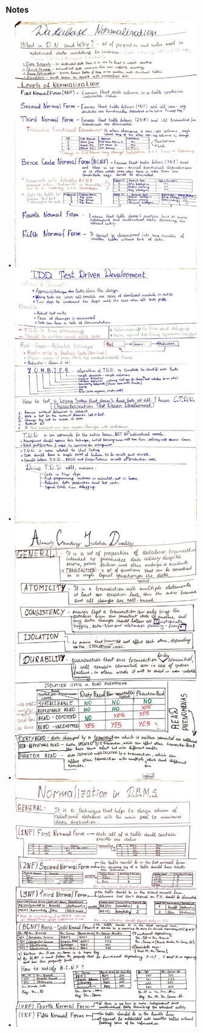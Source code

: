 ## Notes

- <img src="./forReadme/DBMS_Normalization2.jpg" alt="Image Description" />
- <img src="./forReadme/TDD.jpg" alt="Image Description" />
- <img src="./forReadme/ACID.jpg" alt="Image Description" />
- <img src="./forReadme/DBMS_Normalization.jpg" alt="Image Description" />